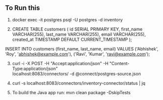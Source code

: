 To Run this
---

1. docker exec -it postgres psql -U postgres -d inventory

2. CREATE TABLE customers (
    id SERIAL PRIMARY KEY,
    first_name VARCHAR(255),
    last_name VARCHAR(255),
    email VARCHAR(255),
    created_at TIMESTAMP DEFAULT CURRENT_TIMESTAMP
);

INSERT INTO customers (first_name, last_name, email)
VALUES
  ('Abhishek', 'Roy', 'abhishek@example.com'),
  ('Ravi', 'Kumar', 'ravi@example.com');

3. curl -i -X POST -H "Accept:application/json" -H "Content-Type:application/json" \
  localhost:8083/connectors/ -d @connect/postgres-source.json

4. curl -s localhost:8083/connectors/inventory-connector/status | jq

5. To build the Java app run: mvn clean package -DskipTests 
